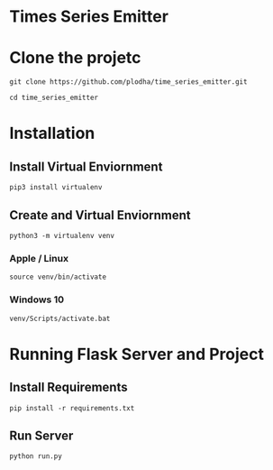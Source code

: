 # Times Series Emitter

# Clone the projetc
`git clone https://github.com/plodha/time_series_emitter.git`

`cd time_series_emitter`

# Installation
## Install Virtual Enviornment
`pip3 install virtualenv`

## Create and Virtual Enviornment
`python3 -m virtualenv venv`

### Apple / Linux
`source venv/bin/activate`

### Windows 10
`venv/Scripts/activate.bat`

# Running Flask Server and Project

## Install Requirements
`pip install -r requirements.txt`

## Run Server
`python run.py`
